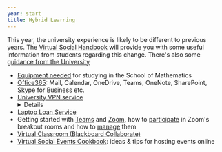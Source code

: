```yaml
---
year: start
title: Hybrid Learning
---
```


This year, the university experience is likely to be different to previous years. The [Virtual Social Handbook](resources/general/virtual-social-handbook-v3.pdf) will provide you with some useful information from students regarding this change. There's also some [guidance from the University](https://www.ed.ac.uk/institute-academic-development/study-hub/learning-resources/hybrid-learning-and-teaching)

- [Equipment needed](https://teaching.maths.ed.ac.uk/sites/default/files/atoms/files/equipment_for_study_in_the_school_of_mathematics_0.pdf) for studying in the School of Mathematics
- [Office365](https://www.ed.ac.uk/information-services/computing/comms-and-collab/office365): Mail, Calendar, OneDrive, Teams, OneNote, SharePoint, Skype for Business etc.
- [University VPN service](https://www.ed.ac.uk/information-services/computing/desktop-personal/vpn)  <details>
  Depending on where you are, you might not have access to all the online platforms you will need for online teaching. If you find this to be the case, the university offers a VPN service through which you can connect your own device from your current location to the university network and can use the internet as if you are in Edinburgh. The VPN service also allows you access to any files you might have stored on a university computer in the last year that you might want to access during the upcoming year. 
  </details>
- [Laptop Loan Service](https://www.ed.ac.uk/information-services/library-museum-gallery/using-library/borrowing-a-book/borrowing-laptops)
- Getting started with [Teams](https://www.ed.ac.uk/information-services/computing/comms-and-collab/office365/teams/get-started) and [Zoom](https://www.ed.ac.uk/information-services/computing/comms-and-collab/zoom/quickstart-guide), how to [participate](https://support.zoom.us/hc/en-us/articles/115005769646-Participating-in-breakout-rooms) in Zoom's breakout rooms and how to [manage](https://support.zoom.us/hc/en-us/articles/206476313-Managing-Breakout-Rooms) them
- [Virtual Classroom (Blackboard Collaborate)](https://www.ed.ac.uk/information-services/learning-technology/communication/collaborate-students)
- [Virtual Social Events Cookbook](resources/general/social-events.pdf): ideas & tips for hosting events online





